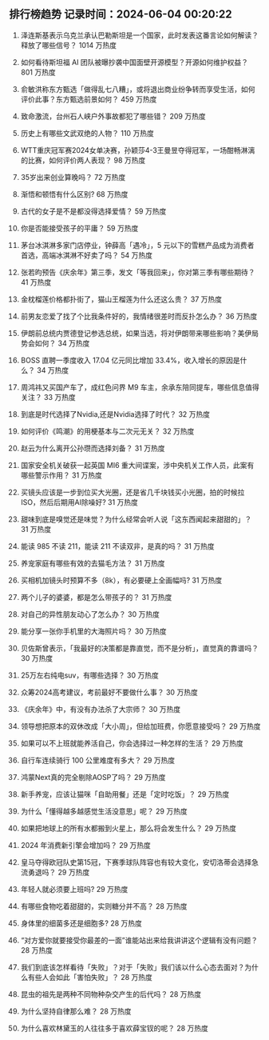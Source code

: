 
## 排行榜趋势 记录时间：2024-06-04 00:20:22
  
  1. 泽连斯基表示乌克兰承认巴勒斯坦是一个国家，此时发表这番言论如何解读？释放了哪些信号？ 1014 万热度
    
  2. 如何看待斯坦福 AI 团队被曝抄袭中国面壁开源模型？开源如何维护权益？ 801 万热度
    
  3. 俞敏洪称东方甄选「做得乱七八糟」，或将退出商业纷争转而享受生活，如何评价此事？东方甄选前景如何？ 459 万热度
    
  4. 致命激流，台州石人峡户外事故都犯了哪些错？ 209 万热度
    
  5. 历史上有哪些文武双绝的人物？ 110 万热度
    
  6. WTT重庆冠军赛2024女单决赛，孙颖莎4-3王曼昱夺得冠军，一场酣畅淋漓的比赛，如何评价两人表现？ 98 万热度
    
  7. 35岁出来创业算晚吗？ 72 万热度
    
  8. 渐悟和顿悟有什么区别? 68 万热度
    
  9. 古代的女子是不是都没得选择爱情？ 59 万热度
    
  10. 你是否能接受孩子的平庸？ 59 万热度
    
  11. 茅台冰淇淋多家门店停业，钟薛高「遇冷」，5 元以下的雪糕产品成为消费者首选，高端冰淇淋不好卖了吗？ 54 万热度
    
  12. 张若昀预告《庆余年》第三季，发文「等我回来」，你对第三季有哪些期待？ 41 万热度
    
  13. 金枕榴莲价格都扑街了，猫山王榴莲为什么还这么贵？ 37 万热度
    
  14. 前男友恋爱了找了个比我条件好的，我情绪很差时而反扑怎么办？ 36 万热度
    
  15. 伊朗前总统内贾德登记参选总统，如果当选，将对伊朗带来哪些影响？美伊局势会如何？ 34 万热度
    
  16. BOSS 直聘一季度收入 17.04 亿元同比增加 33.4%，收入增长的原因是什么？ 34 万热度
    
  17. 周鸿祎又买国产车了，成红色问界 M9 车主，余承东陪同提车，哪些信息值得关注？ 33 万热度
    
  18. 到底是时代选择了Nvidia,还是Nvidia选择了时代？ 32 万热度
    
  19. 如何评价《鸣潮》的用梗基本与二次元无关？ 32 万热度
    
  20. 赵云为什么离开公孙瓒而选择刘备？ 31 万热度
    
  21. 国家安全机关破获一起英国 MI6 重大间谍案，涉中央机关工作人员，此案有哪些警示作用？ 31 万热度
    
  22. 买镜头应该是一步到位买大光圈，还是省几千块钱买小光圈，拍的时候拉ISO，然后后期用AI除噪好? 31 万热度
    
  23. 甜味到底是嗅觉还是味觉？为什么经常会听人说「这东西闻起来甜甜的」？ 31 万热度
    
  24. 能读 985 不读 211，能读 211 不读双非，是真的吗？ 31 万热度
    
  25. 养宠家庭有哪些有效的去猫毛方法？ 31 万热度
    
  26. 买相机加镜头时预算不多（8k），有必要硬上全画幅吗? 31 万热度
    
  27. 两个儿子的婆婆，都是怎么带孩子的？ 31 万热度
    
  28. 对自己的异性朋友动心了怎么办？ 30 万热度
    
  29. 能分享一张你手机里的大海照片吗？ 30 万热度
    
  30. 贝佐斯曾表示，「我最好的决策都是靠直觉，而不是分析」，直觉真的靠谱吗？ 30 万热度
    
  31. 25万左右纯电suv，有哪些选择？ 30 万热度
    
  32. 众筹2024高考建议，考前最好不要做什么事？ 30 万热度
    
  33. 《庆余年》中，有没有办法杀了大宗师？ 30 万热度
    
  34. 领导想把原本的双休改成「大小周」，但给加班费，你愿意接受吗？ 29 万热度
    
  35. 如果可以不上班就能养活自己，你会选择过一种怎样的生活？ 29 万热度
    
  36. 自行车连续骑行 100 公里难度有多大？ 29 万热度
    
  37. 鸿蒙Next真的完全剔除AOSP了吗？ 29 万热度
    
  38. 新手养宠，应该让猫咪「自助用餐」还是「定时吃饭」？ 29 万热度
    
  39. 为什么「懂得越多越感觉生活没意思」呢？ 29 万热度
    
  40. 如果把地球上的所有水都搬到火星上，那么将会发生什么？ 29 万热度
    
  41. 2024 年消费新引擎会增加吗？ 29 万热度
    
  42. 皇马夺得欧冠队史第15冠，下赛季球队阵容也有较大变化，安切洛蒂会选择急流勇退吗？ 29 万热度
    
  43. 年轻人就必须要上班吗? 29 万热度
    
  44. 有哪些食物吃着甜甜的，实则糖分并不高？ 28 万热度
    
  45. 身体里的细菌多还是细胞多? 28 万热度
    
  46. “对方爱你就要接受你最差的一面”谁能站出来给我讲讲这个逻辑有没有问题？ 28 万热度
    
  47. 我们到底该怎样看待「失败」？对于「失败」我们该以什么心态去面对？为什么有些人会如此「害怕失败」？ 28 万热度
    
  48. 昆虫的祖先是两种不同物种杂交产生的后代吗？ 28 万热度
    
  49. 为什么坚持自律那么难？ 28 万热度
    
  50. 为什么喜欢林黛玉的人往往多于喜欢薛宝钗的呢？ 28 万热度
    
